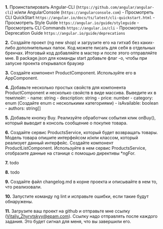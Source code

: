 **1.** Проинсталировать Angular-CLI (`https://github.com/angular/angular-cli`) 
   и/или AngularConsole (`https://angularconsole.com`)
    - Просмотреть CLI QuickStart `https://angular.io/docs/ts/latest/cli-quickstart.html`
    - Просмотреть Style Guide `https://angular.io/guide/styleguide`
    - Просмотреть СLI Commands `https://angular.io/cli`
    - Просмотреть Deprecation Guide `https://angular.io/guide/deprecations`

**2.** Создайте проект (ng new shop) и загрузите его на гитхаб без каких-либо дополнительных папок.
   Код можете писать для себя в отдельных бренчах. Итоговый код добавляйте в мастер и после этого отправляйте мне.
   В package.json для команды start добавьте флаг -o, чтобы при запуске проекта открывался браузер

**3.** Создайте компонент ProductComponent. Используйте его в AppComponent.

**4.** Добавьте несколько простых свойств для компонента ProductComponent и несколько свойств в виде массива. Выведите их в темплейт:
    - name: string
    - description: string
    - price: number
    - category: enum (Создайте enum с несколькими категориями)
    - isAvailable: boolean
    - authors: string[]

**5.** Добавьте кнопку Buy. Реализуйте обработчик события клик onBuy(), который выводит в консоль сообщение о покупке товара.

**6.** Создайте сервис ProductsService, который будет возвращать товары. Модель товара опишите интерфейсом и/или классом, 
   который реализует данный интерфейс.
   Создайте компонент ProductListComponent. Используйте в нем сервис ProductsService, отобразите данные на станице 
   c помощью директивы *ngFor.

**7.** todo

**8.** todo

**9.** Создайте файл changelog.md в корне проекта и описывайте в нем то, что реализовали.

**10.** Запустите команду ng lint и исправьте ошибки, если такие будут обнаружены.

**11.** Загрузите ваш проект на github и отправьте мне ссылку (Vitaliy_Zhyrytskyy@epam.com). Cсылку надо отправлять после каждого задания.
    Это будет сигнал для меня, что вы завершили его.
